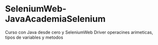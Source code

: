 # SeleniumWeb-JavaAcademiaSelenium
Curso con Java desde cero y SeleniumWeb Driver 
operacines arimeticas, tipos de variables y metodos
